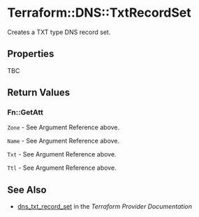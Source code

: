 # Terraform::DNS::TxtRecordSet

Creates a TXT type DNS record set.

## Properties

TBC

## Return Values

### Fn::GetAtt

`Zone` - See Argument Reference above.

`Name` - See Argument Reference above.

`Txt` - See Argument Reference above.

`Ttl` - See Argument Reference above.

## See Also

* [dns_txt_record_set](https://www.terraform.io/docs/providers/dns/r/txt_record_set.html) in the _Terraform Provider Documentation_